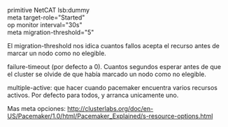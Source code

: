 primitive NetCAT lsb:dummy \
        meta target-role="Started" \
        op monitor interval="30s" \
        meta migration-threshold="5"

El migration-threshold nos idica cuantos fallos acepta el recurso antes de marcar un nodo como no elegible.

failure-timeout (por defecto a 0). Cuantos segundos esperar antes de que el cluster se olvide de que había marcado un nodo como no elegible.

multiple-active: que hacer cuando pacemaker encuentra varios recursos activos. Por defecto para todos, y arranca unicamente uno.


Mas meta opciones: http://clusterlabs.org/doc/en-US/Pacemaker/1.0/html/Pacemaker_Explained/s-resource-options.html
